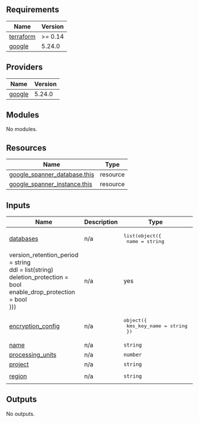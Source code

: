 ## Requirements

| Name | Version |
|------|---------|
| <a name="requirement_terraform"></a> [terraform](#requirement\_terraform) | >= 0.14 |
| <a name="requirement_google"></a> [google](#requirement\_google) | 5.24.0 |

## Providers

| Name | Version |
|------|---------|
| <a name="provider_google"></a> [google](#provider\_google) | 5.24.0 |

## Modules

No modules.

## Resources

| Name | Type |
|------|------|
| [google_spanner_database.this](https://registry.terraform.io/providers/hashicorp/google/5.24.0/docs/resources/spanner_database) | resource |
| [google_spanner_instance.this](https://registry.terraform.io/providers/hashicorp/google/5.24.0/docs/resources/spanner_instance) | resource |

## Inputs

| Name | Description | Type | Default | Required |
|------|-------------|------|---------|:--------:|
| <a name="input_databases"></a> [databases](#input\_databases) | n/a | <pre>list(object({<br>    name                     = string<br>   
 version_retention_period = string<br>    ddl                      = list(string)<br>    deletion_protection      = bool<br>    enable_drop_protection   = bool<br>  }))</pre> | n/a | yes |
| <a name="input_encryption_config"></a> [encryption\_config](#input\_encryption\_config) | n/a | <pre>object({<br>    kms_key_name = string<br>  })</pre> | <pre>{<br>  "kms_key_name": ""<br>}</pre> | no |
| <a name="input_name"></a> [name](#input\_name) | n/a | `string` | n/a | yes |
| <a name="input_processing_units"></a> [processing\_units](#input\_processing\_units) | n/a | `number` | n/a | yes |
| <a name="input_project"></a> [project](#input\_project) | n/a | `string` | n/a | yes |
| <a name="input_region"></a> [region](#input\_region) | n/a | `string` | `"regional-us-east5"` | no |

## Outputs

No outputs.